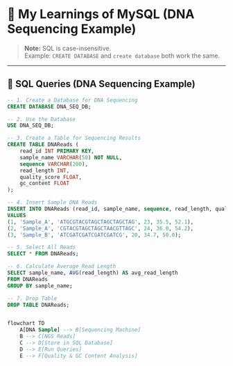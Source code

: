 # 🧬 My Learnings of MySQL (DNA Sequencing Example)

> **Note:** SQL is case-insensitive.  
Example: `CREATE DATABASE` and `create database` both work the same.

---

## 🔹 SQL Queries (DNA Sequencing Example)

```sql
-- 1. Create a Database for DNA Sequencing
CREATE DATABASE DNA_SEQ_DB;

-- 2. Use the Database
USE DNA_SEQ_DB;

-- 3. Create a Table for Sequencing Results
CREATE TABLE DNAReads (
    read_id INT PRIMARY KEY,
    sample_name VARCHAR(50) NOT NULL,
    sequence VARCHAR(200),
    read_length INT,
    quality_score FLOAT,
    gc_content FLOAT
);

-- 4. Insert Sample DNA Reads
INSERT INTO DNAReads (read_id, sample_name, sequence, read_length, quality_score, gc_content)
VALUES
(1, 'Sample_A', 'ATGCGTACGTAGCTAGCTAGCTAG', 23, 35.5, 52.1),
(2, 'Sample_A', 'CGTACGTAGCTAGCTAACGTTAGC', 24, 36.0, 54.2),
(3, 'Sample_B', 'ATCGATCGATCGATCGATCG', 20, 34.7, 50.0);

-- 5. Select All Reads
SELECT * FROM DNAReads;

-- 6. Calculate Average Read Length
SELECT sample_name, AVG(read_length) AS avg_read_length
FROM DNAReads
GROUP BY sample_name;

-- 7. Drop Table
DROP TABLE DNAReads;


flowchart TD
    A[DNA Sample] --> B[Sequencing Machine]
    B --> C[NGS Reads]
    C --> D[Store in SQL Database]
    D --> E[Run Queries]
    E --> F[Quality & GC Content Analysis]

